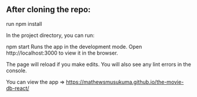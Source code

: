 ## After cloning the repo:

run npm install

In the project directory, you can run:

npm start
Runs the app in the development mode.
Open http://localhost:3000 to view it in the browser.

The page will reload if you make edits.
You will also see any lint errors in the console.

You can view the app => <a href="https://mathewsmusukuma.github.io/the-movie-db-react/">https://mathewsmusukuma.github.io/the-movie-db-react/</a>
